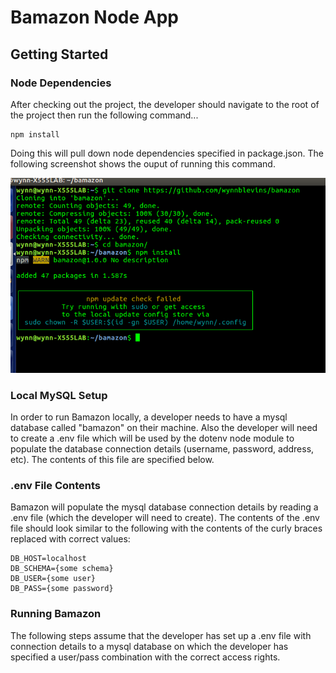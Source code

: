 # Bamazon Node App

## Getting Started
### Node Dependencies
After checking out the project, the developer should navigate to the root of the project then run the following command...

```shell
npm install
```

Doing this will pull down node dependencies specified in package.json.  The following screenshot shows the ouput of running this command. 


![alt text](https://github.com/wynnblevins/bamazon/blob/master/screenshots/bamazon1.png "Installing Node Modules")

### Local MySQL Setup
In order to run Bamazon locally, a developer needs to have a mysql database called "bamazon" on their machine.  Also the developer will need to create a .env file which will be used by the dotenv node module to populate the database connection details (username, password, address, etc).  The contents of this file are specified below.

### .env File Contents
Bamazon will populate the mysql database connection details by reading a .env file (which the developer will need to create).  The contents of the .env file should look similar to the following with the contents of the curly braces replaced with correct values:
```
DB_HOST=localhost
DB_SCHEMA={some schema}
DB_USER={some user}
DB_PASS={some password}
```

### Running Bamazon
The following steps assume that the developer has set up a .env file with connection details to a mysql database on which the developer has specified a user/pass combination with the correct access rights.  